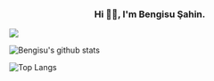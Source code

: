 <h3 align="center">Hi 👋🏻, I'm Bengisu Şahin.</h3>


![](https://komarev.com/ghpvc/?username=bengisu-sahin&color=blueviolet)

<div>
  
![Bengisu's github stats](https://github-readme-stats.vercel.app/api?username=bengisu-sahin&hide=contribs,prs&theme=midnight-purple&show_icons=true)

![Top Langs](https://github-readme-stats.vercel.app/api/top-langs/?username=bengisu-sahin&theme=midnight-purple&hide_progress=true)

</div>
